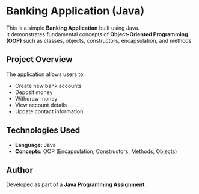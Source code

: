# Banking Application (Java)

This is a simple **Banking Application** built using Java.  
It demonstrates fundamental concepts of **Object-Oriented Programming (OOP)** such as classes, objects, constructors, encapsulation, and methods.

## Project Overview
The application allows users to:
- Create new bank accounts  
- Deposit money  
- Withdraw money  
- View account details  
- Update contact information  

## Technologies Used
- **Language:** Java  
- **Concepts:** OOP (Encapsulation, Constructors, Methods, Objects)  

## Author
Developed as part of a **Java Programming Assignment**.
